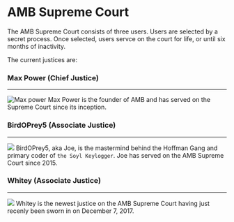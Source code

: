 # AMB Supreme Court

The AMB Supreme Court consists of three users. Users are selected by a secret process. Once selected, users servce on the court for life, or until six months of inactivity.

The current justices are:

### Max Power (Chief Justice)
-----------------------
![](https://www.army.mil/e2/rv5_images/africanamericans/gorden.jpg "Max power") 
Max Power is the founder of AMB and has served on the Supreme Court since its inception.

### BirdOPrey5 (Associate Justice)
-----------------------
![](https://www.army.mil/e2/rv5_images/africanamericans/austin.jpg)
BirdOPrey5, aka Joe, is the mastermind behind the Hoffman Gang and primary coder of `the Soyl Keylogger`. Joe has served on the AMB Supreme Court since 2015.

### Whitey (Associate Justice)
-----------------------
![](https://www.army.mil/e2/rv5_images/africanamericans/anderson.jpg)
Whitey is the newest justice on the AMB Supreme Court having just recenly been sworn in on December 7, 2017. 



